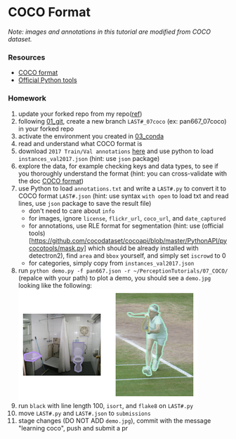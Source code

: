 # COCO Format
*Note: images and annotations in this tutorial are modified from COCO dataset.*

### Resources
 - [COCO format](https://cocodataset.org/#format-data)
 - [Official Python tools](https://github.com/cocodataset/cocoapi/tree/master/PythonAPI/pycocotools)

### Homework
 1. update your forked repo from my repo([ref](https://docs.github.com/en/pull-requests/collaborating-with-pull-requests/working-with-forks/syncing-a-fork))
 1. following [01_git](../01_git/), create a new branch `LAST#_07coco` (ex: pan667_07coco) in your forked repo
 1. activate the environment you created in [03_conda](../03_conda/)
 1. read and understand what COCO format is
 1. download `2017 Train/Val annotations` [here](https://cocodataset.org/#download) and use python to load `instances_val2017.json` (hint: use `json` package)
 1. explore the data, for example checking keys and data types, to see if you thoroughly understand the format (hint: you can cross-validate with the doc [COCO format](https://cocodataset.org/#format-data))
 1. use Python to load `annotations.txt` and write a `LAST#.py` to convert it to COCO format `LAST#.json` (hint: use syntax `with open` to load txt and read lines, use `json` package to save the result file)
    - don't need to care about `info`
    - for images, ignore `license`, `flickr_url`, `coco_url`, and `date_captured`
    - for annotations, use RLE format for segmentation (hint: use (official tools)[https://github.com/cocodataset/cocoapi/blob/master/PythonAPI/pycocotools/mask.py] which should be already installed with detectron2), find `area` and `bbox` yourself, and simply set `iscrowd` to 0
    - for categories, simply copy from `instances_val2017.json`
1. run `python demo.py -f pan667.json -r ~/PerceptionTutorials/07_COCO/` (repalce with your path) to plot a demo, you should see a `demo.jpg` looking like the following: 
    ![demo.jpg](sample.jpg)
1. run `black` with line length 100, `isort`, and `flake8` on `LAST#.py`
1. move `LAST#.py` and `LAST#.json` to `submissions`
1. stage changes (DO NOT ADD `demo.jpg`), commit with the message "learning coco", push and submit a pr
